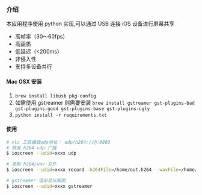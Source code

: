 
### 介绍
本应用程序使用 python 实现,可以通过 USB  连接 iOS 设备进行屏幕共享

- 高帧率（30〜60fps）
- 高画质
- 低延迟（<200ms）
- 非侵入性
- 支持多设备并行



####  Mac OSX 安装
1. `brew install libusb pkg-config`
2. 如需使用 gstreamer 则需要安装 `brew install gstreamer gst-plugins-bad gst-plugins-good gst-plugins-base gst-plugins-ugly`
2. `python install -r requirements.txt`



#### 使用 
```bash
# vlc 工具播放udp地址： udp/h264://@:8880
# 转发 h264 udp 广播  
$ ioscreen --udid=xxxx udp

# 录制 h264/wav 文件
$ ioscreen --udid=xxxx record -h264File=/home/out.h264  -wavFile=/home/out.wav

# gstreamer 渲染显示画面
$ ioscreen --udid=xxxx gstreamer
```

